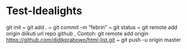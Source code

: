 # Test-Idealights

 git init
~ git add .
~ git commit -m “febrin”
~ git status 
~ git remote add origin diikuti url repo github ,
Contoh: git remote add origin https://github.com/didikprabowo/html-list.git
~ git push -u origin master
